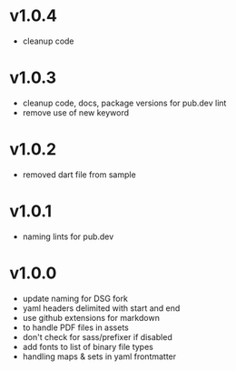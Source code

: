 # v1.0.4

* cleanup code

# v1.0.3
* cleanup code, docs, package versions for pub.dev lint
* remove use of new keyword


# v1.0.2
 
* removed dart file from sample
# v1.0.1

* naming lints for pub.dev

# v1.0.0

* update naming for DSG fork
* yaml headers delimited with start and end
* use github extensions for markdown
* to handle PDF files in assets
* don't check for sass/prefixer if disabled
* add fonts to list of binary file types
* handling maps & sets in yaml frontmatter
